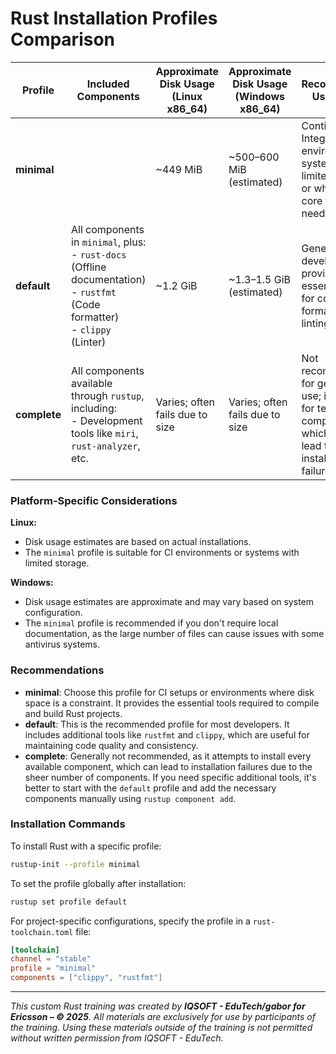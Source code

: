 # Rust Installation Profiles Comparison

| Profile      | Included Components                                                                                                                | Approximate Disk Usage (Linux x86\_64) | Approximate Disk Usage (Windows x86\_64) | Recommended Use Cases                                                                                          |                            |
| ------------ | ---------------------------------------------------------------------------------------------------------------------------------- | -------------------------------------- | ---------------------------------------- | -------------------------------------------------------------------------------------------------------------- | -------------------------- |
| **minimal**  |                                                                                                                                    | \~449 MiB                              | \~500–600 MiB (estimated)                | Continuous Integration (CI) environments, systems with limited storage, or when only core tools are needed.    |                            |
| **default**  | All components in `minimal`, plus:<br>- `rust-docs` (Offline documentation)<br>- `rustfmt` (Code formatter)<br>- `clippy` (Linter) | \~1.2 GiB                              | \~1.3–1.5 GiB (estimated)                | General development, providing essential tools for code formatting and linting.                                |                            |
| **complete** | All components available through `rustup`, including:<br>- Development tools like `miri`, `rust-analyzer`, etc.                    | Varies; often fails due to size        | Varies; often fails due to size          | Not recommended for general use; intended for testing all components, which may lead to installation failures. |  |

### Platform-Specific Considerations

**Linux:**

-   Disk usage estimates are based on actual installations.
-   The `minimal` profile is suitable for CI environments or systems with limited storage.


**Windows:**

-   Disk usage estimates are approximate and may vary based on system configuration.
-   The `minimal` profile is recommended if you don't require local documentation, as the large number of files can cause issues with some antivirus systems.


### Recommendations

-   **minimal**: Choose this profile for CI setups or environments where disk space is a constraint. It provides the essential tools required to compile and build Rust projects.
-   **default**: This is the recommended profile for most developers. It includes additional tools like `rustfmt` and `clippy`, which are useful for maintaining code quality and consistency.
-   **complete**: Generally not recommended, as it attempts to install every available component, which can lead to installation failures due to the sheer number of components. If you need specific additional tools, it's better to start with the `default` profile and add the necessary components manually using `rustup component add`.


### Installation Commands

To install Rust with a specific profile:

```bash
rustup-init --profile minimal
```

To set the profile globally after installation:

```bash
rustup set profile default
```

For project-specific configurations, specify the profile in a `rust-toolchain.toml` file:

```toml
[toolchain]
channel = "stable"
profile = "minimal"
components = ["clippy", "rustfmt"]
```

---

*This custom Rust training was created by **IQSOFT - EduTech/gabor for Ericsson – © 2025**. 
All materials are exclusively for use by participants of the training. Using these materials outside of the training is not permitted without written permission from IQSOFT - EduTech.*